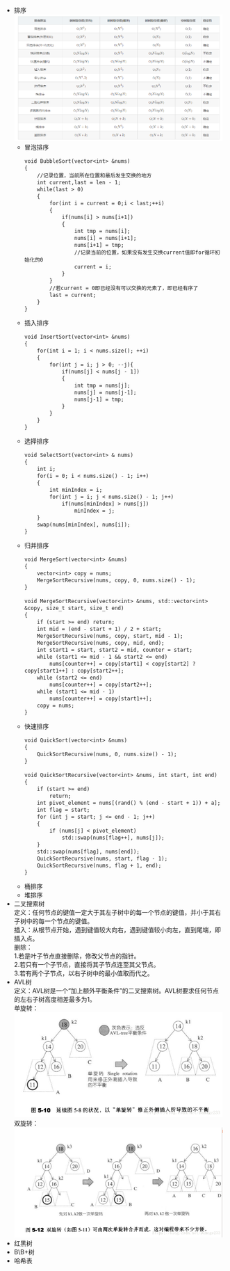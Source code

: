 * 排序
  ![sort](../pic/sort.png "sort")  
  * 冒泡排序
    ```
    void BubbleSort(vector<int> &nums)
    {
        //记录位置，当前所在位置和最后发生交换的地方
        int current,last = len - 1;
        while(last > 0)
        {
            for(int i = current = 0;i < last;++i)
            {
                if(nums[i] > nums[i+1])
                {
                    int tmp = nums[i];
                    nums[i] = nums[i+1];
                    nums[i+1] = tmp;
                    //记录当前的位置，如果没有发生交换current值即for循环初始化的0
                    current = i;
                }
            }
            //若current = 0即已经没有可以交换的元素了，即已经有序了
            last = current;
        }
    }
    ```
  * 插入排序
    ```
    void InsertSort(vector<int> &nums)
    {
        for(int i = 1; i < nums.size(); ++i)
        {
            for(int j = i; j > 0; --j){
                if(nums[j] < nums[j - 1])
                {
                    int tmp = nums[j];
                    nums[j] = nums[j-1];
                    nums[j-1] = tmp;
                }
            }
        }
    }
    ```
  * 选择排序
    ```
    void SelectSort(vector<int> & nums)
    {
        int i;
        for(i = 0; i < nums.size() - 1; i++)
        {   
            int minIndex = i;
            for(int j = i; j < nums.size() - 1; j++)
                if(nums[minIndex] > nums[j])
                    minIndex = j;
        }
        swap(nums[minIndex], nums[i]);
    }
    ```
  * 归并排序
    ```
    void MergeSort(vector<int> &nums)
    {
    	vector<int> copy = nums;
	    MergeSortRecursive(nums, copy, 0, nums.size() - 1);
    }

    void MergeSortRecursive(vector<int> &nums, std::vector<int> &copy, size_t start, size_t end)
    {
	    if (start >= end) return;
	    int mid = (end - start + 1) / 2 + start;
	    MergeSortRecursive(nums, copy, start, mid - 1);
	    MergeSortRecursive(nums, copy, mid, end);
	    int start1 = start, start2 = mid, counter = start;
	    while (start1 <= mid - 1 && start2 <= end)
            nums[counter++] = copy[start1] < copy[start2] ? copy[start1++] : copy[start2++];
        while (start2 <= end)
		    nums[counter++] = copy[start2++];
	    while (start1 <= mid - 1)
            nums[counter++] = copy[start1++];
        copy = nums;
    }
    ```
  * 快速排序
    ```
    void QuickSort(vector<int> &nums)
    {
    	QuickSortRecursive(nums, 0, nums.size() - 1);
    }

    void QuickSortRecursive(vector<int> &nums, int start, int end)
    {
        if (start >= end)
            return;
        int pivot_element = nums[(rand() % (end - start + 1)) + a];
        int flag = start;
        for (int j = start; j <= end - 1; j++)
	    {
            if (nums[j] < pivot_element)
	            std::swap(nums[flag++], nums[j]);
	    }
	    std::swap(nums[flag], nums[end]);
	    QuickSortRecursive(nums, start, flag - 1);
	    QuickSortRecursive(nums, flag + 1, end);
    }
    ```
  * 桶排序
  * 堆排序
* 二叉搜索树  
  定义：任何节点的键值一定大于其左子树中的每一个节点的键值，并小于其右子树中的每一个节点的键值。  
  插入：从根节点开始，遇到键值较大向右，遇到键值较小向左，直到尾端，即插入点。  
  删除：  
  1.若是叶子节点直接删除，修改父节点的指针。  
  2.若只有一个子节点，直接将其子节点连至其父节点。  
  3.若有两个子节点，以右子树中的最小值取而代之。  
* AVL树  
  定义：AVL树是一个“加上额外平衡条件”的二叉搜索树。AVL树要求任何节点的左右子树高度相差最多为1。  
  单旋转：  
  ![single rotate](../pic/single_rotate.png "single rotate")  
  双旋转：  
  ![double rotate](../pic/double_rotate.png "double rotate")  
* 红黑树
* B\B+树
* 哈希表